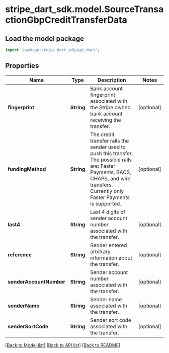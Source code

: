 # stripe_dart_sdk.model.SourceTransactionGbpCreditTransferData

## Load the model package
```dart
import 'package:stripe_dart_sdk/api.dart';
```

## Properties
Name | Type | Description | Notes
------------ | ------------- | ------------- | -------------
**fingerprint** | **String** | Bank account fingerprint associated with the Stripe owned bank account receiving the transfer. | [optional] 
**fundingMethod** | **String** | The credit transfer rails the sender used to push this transfer. The possible rails are: Faster Payments, BACS, CHAPS, and wire transfers. Currently only Faster Payments is supported. | [optional] 
**last4** | **String** | Last 4 digits of sender account number associated with the transfer. | [optional] 
**reference** | **String** | Sender entered arbitrary information about the transfer. | [optional] 
**senderAccountNumber** | **String** | Sender account number associated with the transfer. | [optional] 
**senderName** | **String** | Sender name associated with the transfer. | [optional] 
**senderSortCode** | **String** | Sender sort code associated with the transfer. | [optional] 

[[Back to Model list]](../README.md#documentation-for-models) [[Back to API list]](../README.md#documentation-for-api-endpoints) [[Back to README]](../README.md)


